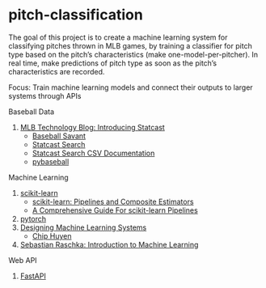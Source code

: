 # pitch-classification

The goal of this project is to create a machine learning system for classifying pitches thrown in MLB games, by training a classifier for pitch type based on the pitch’s characteristics (make one-model-per-pitcher).
In real time, make predictions of pitch type as soon as the pitch’s characteristics are recorded.

Focus: Train machine learning models and connect their outputs to larger systems through APIs

Baseball Data
1. [MLB Technology Blog: Introducing Statcast](https://technology.mlblogs.com/introducing-statcast-2020-hawk-eye-and-google-cloud-a5f5c20321b8)
    - [Baseball Savant](https://baseballsavant.mlb.com/)
    - [Statcast Search](https://baseballsavant.mlb.com/statcast_search)
    - [Statcast Search CSV Documentation](https://baseballsavant.mlb.com/csv-docs)
    - [pybaseball](https://pypi.org/project/pybaseball/)

Machine Learning
1. [scikit-learn](https://scikit-learn.org/stable/index.html)
    - [scikit-learn: Pipelines and Composite Estimators](https://scikit-learn.org/stable/modules/compose.html)
    - [A Comprehensive Guide For scikit-learn Pipelines](https://mahmoudyusof.github.io/general/scikit-learn-pipelines/)
2. [pytorch](https://pytorch.org/)
3. [Designing Machine Learning Systems](https://i-share-uiu.primo.exlibrisgroup.com/discovery/fulldisplay?docid=alma99955167516705899&context=L&vid=01CARLI_UIU:CARLI_UIU&search_scope=MyInstitution&tab=LibraryCatalog&lang=en)
    - [Chip Huyen](https://huyenchip.com/)
4. [Sebastian Raschka: Introduction to Machine Learning](https://sebastianraschka.com/blog/2021/ml-course.html)

Web API
1. [FastAPI](https://fastapi.tiangolo.com/)
